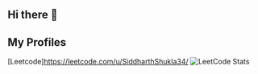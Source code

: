 ## Hi there 👋
## My Profiles
[Leetcode]https://leetcode.com/u/SiddharthShukla34/
![LeetCode Stats](https://leetcode-stats-card.vercel.app/api?username=SiddharthShukla34)
<!--
**Siddharth3271/Siddharth3271** is a ✨ _special_ ✨ repository because its `README.md` (this file) appears on your GitHub profile.

Here are some ideas to get you started:

- 🔭 I’m currently working on ...
- 🌱 I’m currently learning ...
- 👯 I’m looking to collaborate on ...
- 🤔 I’m looking for help with ...
- 💬 Ask me about ...
- 📫 How to reach me: ...
- 😄 Pronouns: ...
- ⚡ Fun fact: ...
-->
